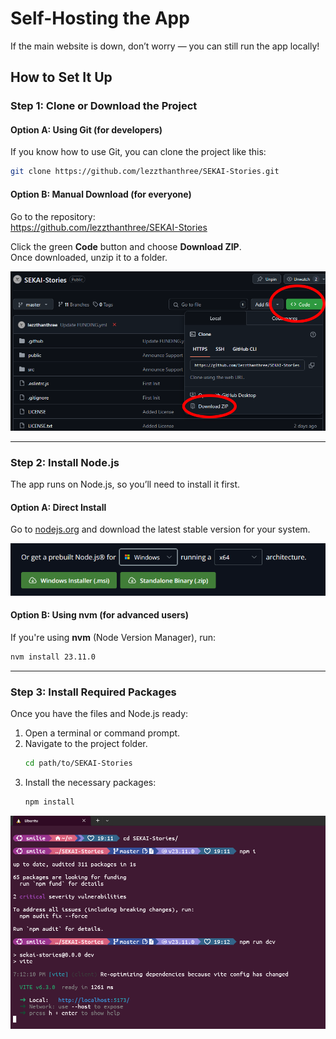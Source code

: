 # Self-Hosting the App

If the main website is down, don’t worry — you can still run the app locally!

## How to Set It Up

### Step 1:  Clone or Download the Project

#### Option A: Using Git (for developers)
If you know how to use Git, you can clone the project like this:
```bash
git clone https://github.com/lezzthanthree/SEKAI-Stories.git
```

#### Option B: Manual Download (for everyone)
Go to the repository:  
 https://github.com/lezzthanthree/SEKAI-Stories  

Click the green **Code** button and choose **Download ZIP**.  
Once downloaded, unzip it to a folder.

![](/public/img/step-1.png)

---

### Step 2: Install Node.js

The app runs on Node.js, so you’ll need to install it first.

#### Option A: Direct Install  
Go to [nodejs.org](https://nodejs.org/en) and download the latest stable version for your system.

![](/public/img/step-2.png)

#### Option B: Using nvm (for advanced users)
If you're using **nvm** (Node Version Manager), run:
```bash
nvm install 23.11.0
```

---

### Step 3: Install Required Packages

Once you have the files and Node.js ready:

1. Open a terminal or command prompt.
2. Navigate to the project folder.
   ```bash
   cd path/to/SEKAI-Stories
   ```
3. Install the necessary packages:
   ```bash
   npm install
   ```

![](/public/img/step-3.png)
